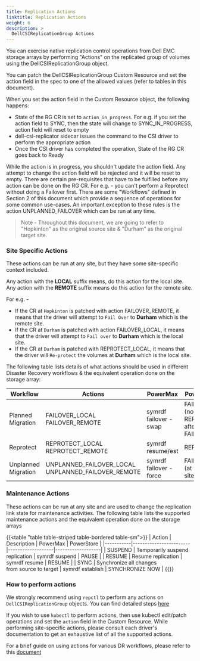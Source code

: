 ```yaml
---
title: Replication Actions
linktitle: Replication Actions
weight: 6
description: >
  DellCSIReplicationGroup Actions
---
```


You can exercise native replication control operations from Dell EMC storage arrays by performing "Actions" on the replicated group of volumes using the DellCSIReplicationGroup object. 

You can patch the DellCSIReplicationGroup Custom Resource and set the action field in the spec to one of the allowed values (refer to tables in this document).

When you set the action field in the Custom Resource object, the following happens:

* State of the RG CR is set to `action_in_progress`. For e.g. if you set the action field to SYNC, then the state will change to SYNC_IN_PROGRESS, action field will reset to empty
* dell-csi-replicator sidecar issues the command to the CSI driver to perform the appropriate action
* Once the CSI driver has completed the operation, State of the RG CR goes back to Ready

While the action is in progress, you shouldn't update the action field. Any attempt to change the action field will be rejected and it will be reset to empty.
There are certain pre-requisites that have to be fulfilled before any action can be done on the RG CR. For e.g. - you can't perform a Reprotect without doing a Failover first. There are some "Workflows" defined in Section 2 of this document which provide a sequence of operations for some common use-cases. An important exception to these rules is the action UNPLANNED_FAILOVER which can be run at any time.

>Note - Throughout this document, we are going to refer to "Hopkinton" as the original source site & "Durham" as the original target site.

### Site Specific Actions
These actions can be run at any site, but they have some site-specific context included.

Any action with the __LOCAL__ suffix means, do this action for the local site. Any action with the __REMOTE__ suffix means do this action for the remote site.

For e.g. - 
* If the CR at `Hopkinton` is patched with action FAILOVER_REMOTE, it means that the driver will attempt to `Fail Over` to __Durham__ which is the remote site. 
* If the CR at `Durham` is patched with action FAILOVER_LOCAL, it means that the driver will attempt to `Fail over` to __Durham__ which is the local site.
* If the CR at `Durham` is patched with REPROTECT_LOCAL, it means that the driver will `Re-protect` the volumes at __Durham__ which is the local site.

The following table lists details of what actions should be used in different Disaster Recovery workflows & the equivalent operation done on the storage array:

| Workflow | Actions | PowerMax | PowerStore |
| ----------- | --------- | -------------- | ---------- |
| Planned Migration | FAILOVER_LOCAL<br>FAILOVER_REMOTE | symrdf failover -swap | FAILOVER (no REPROTECT after FAILOVER) |
| Reprotect | REPROTECT_LOCAL <br> REPROTECT_REMOTE | symrdf resume/est | REPROTECT |
| Unplanned Migration | UNPLANNED_FAILOVER_LOCAL <br> UNPLANNED_FAILOVER_REMOTE | symrdf failover -force | FAILOVER (at target site) |

### Maintenance Actions
These actions can be run at any site and are used to change the replication link state for maintenance activities.
The following table lists the supported maintenance actions and the equivalent operation done on the storage arrays

{{<table "table table-striped table-bordered table-sm">}}
| Action    |      Description       |     PowerMax      |      PowerStore   |
|-----------|------------------------|-------------------|-------------------|
| SUSPEND   | Temporarily suspend <br> replication | symrdf suspend | PAUSE |
| RESUME    | Resume replication | symrdf resume | RESUME |
| SYNC      | Synchronize all changes <br> from source to target | symrdf establish | SYNCHRONIZE NOW |
{{</table>}}
### How to perform actions
We strongly recommend using `repctl` to perform any actions on `DellCSIReplicationGroup` objects. You can find detailed steps [here](../tools/#executing-actions)

If you wish to use `kubectl` to perform actions, then use kubectl edit/patch operations and set the `action` field in the Custom Resource.
While performing site-specific actions, please consult each driver's documentation to get an exhaustive list of all the supported actions.

For a brief guide on using actions for various DR workflows, please refer to this [document](../disaster-recovery) 

